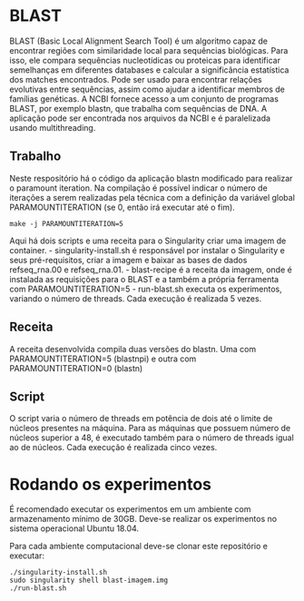 # BLAST 
BLAST (Basic Local Alignment Search Tool) é um algoritmo capaz de encontrar regiões com similaridade local para sequências biológicas. Para isso, ele compara sequências nucleotídicas ou proteicas para identificar semelhanças em diferentes databases e calcular a significância estatística dos matches encontrados. Pode ser usado para encontrar relações evolutivas entre sequências, assim como ajudar a identificar membros de famílias genéticas. A NCBI fornece acesso a um conjunto de programas BLAST, por exemplo blastn, que trabalha com sequências de DNA. A aplicação pode ser encontrada nos arquivos da NCBI e é paralelizada usando multithreading.
## Trabalho
Neste respositório há o código da aplicação blastn modificado para realizar o paramount iteration.
Na compilação é possível indicar o número de iterações a serem realizadas pela técnica com a definição da variável global PARAMOUNTITERATION (se 0, então irá executar até o fim).
    
    make -j PARAMOUNTITERATION=5

Aqui há dois scripts e uma receita para o Singularity criar uma imagem de container.
    - singularity-install.sh é responsável por instalar o Singularity e seus pré-requisitos, criar a imagem e baixar as bases de dados refseq\_rna.00 e refseq\_rna.01.
    - blast-recipe é a receita da imagem, onde é instalada as requisições para o BLAST e a também a própria ferramenta com PARAMOUNTITERATION=5
    - run-blast.sh executa os experimentos, variando o número de threads. Cada execução é realizada 5 vezes.
## Receita
A receita desenvolvida compila duas versões do blastn. Uma com PARAMOUNTITERATION=5 (blastnpi) e outra com PARAMOUNTITERATION=0 (blastn)

## Script
O script varia o número de threads em potência de dois até o limite de núcleos presentes na máquina. Para as máquinas que possuem número de núcleos superior a 48, é executado também para o número de threads igual ao de núcleos. Cada execução é realizada cinco vezes. 

# Rodando os experimentos
É recomendado executar os experimentos em um ambiente com armazenamento mínimo de 30GB. Deve-se realizar os experimentos no sistema operacional Ubuntu 18.04.

Para cada ambiente computacional deve-se clonar este repositório e executar:

    ./singularity-install.sh
    sudo singularity shell blast-imagem.img 
    ./run-blast.sh
